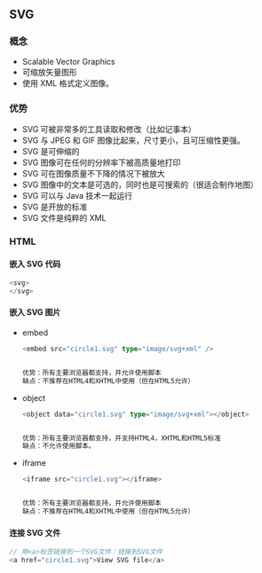## SVG

### 概念 	

*   Scalable Vector Graphics 
*   可缩放矢量图形
*   使用 XML 格式定义图像。

### 优势

*   SVG 可被非常多的工具读取和修改（比如记事本）
*   SVG 与 JPEG 和 GIF 图像比起来，尺寸更小，且可压缩性更强。
*   SVG 是可伸缩的
*   SVG 图像可在任何的分辨率下被高质量地打印
*   SVG 可在图像质量不下降的情况下被放大
*   SVG 图像中的文本是可选的，同时也是可搜索的（很适合制作地图）
*   SVG 可以与 Java 技术一起运行
*   SVG 是开放的标准
*   SVG 文件是纯粹的 XML

### HTML

#### 嵌入 SVG 代码

```go
<svg> 
</svg>
```

#### 嵌入 SVG 图片

*   embed

    ```go
    <embed src="circle1.svg" type="image/svg+xml" /> 
    
    
    优势：所有主要浏览器都支持，并允许使用脚本
    缺点：不推荐在HTML4和XHTML中使用（但在HTML5允许）
    ```

*   object

    ```go
    <object data="circle1.svg" type="image/svg+xml"></object> 
    
    
    优势：所有主要浏览器都支持，并支持HTML4，XHTML和HTML5标准
    缺点：不允许使用脚本。
    
    ```

*   iframe

    ```go
    <iframe src="circle1.svg"></iframe> 
    
    
    优势：所有主要浏览器都支持，并允许使用脚本
    缺点：不推荐在HTML4和XHTML中使用（但在HTML5允许）
    
    ```

#### 连接 SVG 文件

```go
// 用<a>标签链接到一个SVG文件：链接到SVG文件
<a href="circle1.svg">View SVG file</a> 

```



























































